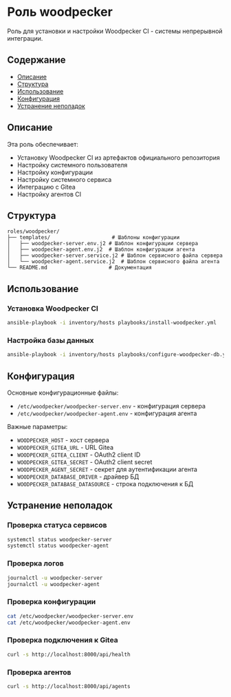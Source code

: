 # Роль woodpecker

Роль для установки и настройки Woodpecker CI - системы непрерывной интеграции.

## Содержание

-   [Описание](#описание)
-   [Структура](#структура)
-   [Использование](#использование)
-   [Конфигурация](#конфигурация)
-   [Устранение неполадок](#устранение-неполадок)

## Описание

Эта роль обеспечивает:

-   Установку Woodpecker CI из артефактов официального репозитория
-   Настройку системного пользователя
-   Настройку конфигурации
-   Настройку системного сервиса
-   Интеграцию с Gitea
-   Настройку агентов CI

## Структура

```
roles/woodpecker/
├── templates/                    # Шаблоны конфигурации
│   ├── woodpecker-server.env.j2 # Шаблон конфигурации сервера
│   ├── woodpecker-agent.env.j2  # Шаблон конфигурации агента
│   ├── woodpecker-server.service.j2 # Шаблон сервисного файла сервера
│   └── woodpecker-agent.service.j2  # Шаблон сервисного файла агента
└── README.md                    # Документация
```

## Использование

### Установка Woodpecker CI

```bash
ansible-playbook -i inventory/hosts playbooks/install-woodpecker.yml
```

### Настройка базы данных

```bash
ansible-playbook -i inventory/hosts playbooks/configure-woodpecker-db.yml
```

## Конфигурация

Основные конфигурационные файлы:

-   `/etc/woodpecker/woodpecker-server.env` - конфигурация сервера
-   `/etc/woodpecker/woodpecker-agent.env` - конфигурация агента

Важные параметры:

-   `WOODPECKER_HOST` - хост сервера
-   `WOODPECKER_GITEA_URL` - URL Gitea
-   `WOODPECKER_GITEA_CLIENT` - OAuth2 client ID
-   `WOODPECKER_GITEA_SECRET` - OAuth2 client secret
-   `WOODPECKER_AGENT_SECRET` - секрет для аутентификации агента
-   `WOODPECKER_DATABASE_DRIVER` - драйвер БД
-   `WOODPECKER_DATABASE_DATASOURCE` - строка подключения к БД

## Устранение неполадок

### Проверка статуса сервисов

```bash
systemctl status woodpecker-server
systemctl status woodpecker-agent
```

### Проверка логов

```bash
journalctl -u woodpecker-server
journalctl -u woodpecker-agent
```

### Проверка конфигурации

```bash
cat /etc/woodpecker/woodpecker-server.env
cat /etc/woodpecker/woodpecker-agent.env
```

### Проверка подключения к Gitea

```bash
curl -s http://localhost:8000/api/health
```

### Проверка агентов

```bash
curl -s http://localhost:8000/api/agents
```
